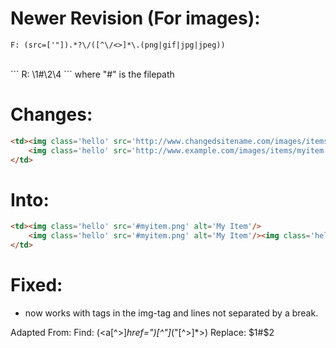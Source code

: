 # Newer Revision (For images):
```
F: (src=['"]).*?\/([^\/<>]*\.(png|gif|jpg|jpeg))
```
<br>
```
R: \1#\2\4
```
where "#" is the filepath

# Changes:
```html
<td><img class='hello' src='http://www.changedsitename.com/images/items/myitem.png' alt='My Item'/>
    <img class='hello' src='http://www.example.com/images/items/myitem.png' alt='My Item'/><img class='hello' src='http://www.example.com/images/items/myitem.png' alt='My Item'/>
</td>
```

# Into: 
```html
<td><img class='hello' src='#myitem.png' alt='My Item'/>
    <img class='hello' src='#myitem.png' alt='My Item'/><img class='hello' src='#myitem.png' alt='My Item'/>
</td>
```

# Fixed:
- now works with tags in the img-tag and lines not separated by a break.


Adapted From:
Find: (<a[^>]*href=")[^"]*("[^>]*>)
Replace: $1#$2

